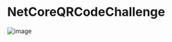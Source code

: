 # NetCoreQRCodeChallenge
![image](https://user-images.githubusercontent.com/62624966/215126350-2b89bb41-c996-4e40-b88c-ebf4c616f1c4.png)
